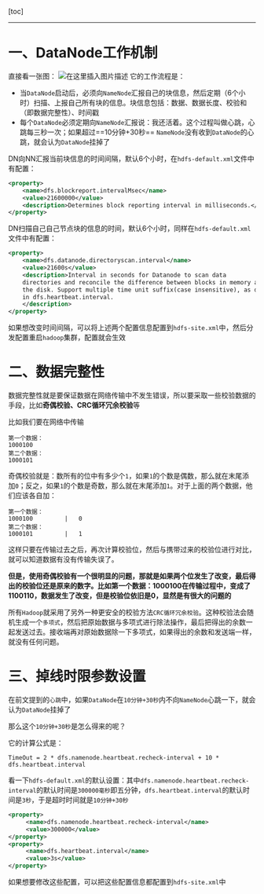 [toc]

-----

# 一、DataNode工作机制
直接看一张图：
![在这里插入图片描述](https://img-blog.csdnimg.cn/20210415095425696.png?x-oss-process=image/watermark,type_ZmFuZ3poZW5naGVpdGk,shadow_10,text_aHR0cHM6Ly9ibG9nLmNzZG4ubmV0L2xlc2lsZXFpbg==,size_16,color_FFFFFF,t_70)
它的工作流程是：
- 当`DataNode`启动后，必须向`NameNode`汇报自己的块信息，然后定期（6个小时）扫描、上报自己所有块的信息。块信息包括：数据、数据长度、校验和（即数据完整性）、时间戳
- 每个`DataNode`必须定期向`NameNode`汇报说：我还活着。这个过程叫做心跳，心跳每三秒一次；如果超过==10分钟+30秒== `NameNode`没有收到`DataNode`的心跳，就会认为`DataNode`挂掉了

DN向NN汇报当前块信息的时间间隔，默认6个小时，在`hdfs-default.xml`文件中有配置：
```xml
<property>
	<name>dfs.blockreport.intervalMsec</name>
	<value>21600000</value>
	<description>Determines block reporting interval in milliseconds.</description>
</property>
```
DN扫描自己自己节点块的信息的时间，默认6个小时，同样在`hdfs-default.xml`文件中有配置：
```xml
<property>
	<name>dfs.datanode.directoryscan.interval</name>
	<value>21600s</value>
	<description>Interval in seconds for Datanode to scan data
	directories and reconcile the difference between blocks in memory and on 
	the disk. Support multiple time unit suffix(case insensitive), as described
	in dfs.heartbeat.interval.
	</description>
</property>
```

如果想改变时间间隔，可以将上述两个配置信息配置到`hdfs-site.xml`中，然后分发配置重启`hadoop`集群，配置就会生效
# 二、数据完整性

数据完整性就是要保证数据在网络传输中不发生错误，所以要采取一些校验数据的手段，比如**奇偶校验、CRC循环冗余校验**等

比如我们要在网络中传输
```
第一个数据：
1000100
第二个数据：
1000101
```

奇偶校验就是：数所有的位中有多少个`1`，如果`1`的个数是偶数，那么就在末尾添加`0`；反之，如果`1`的个数是奇数，那么就在末尾添加`1`。对于上面的两个数据，他们应该各自加：
```
第一个数据：
1000100			|	0
第二个数据：
1000101			|	1
```
这样只要在传输过去之后，再次计算校验位，然后与携带过来的校验位进行对比，就可以知道数据有没有传输失误了。

**但是，使用奇偶校验有一个很明显的问题，那就是如果两个位发生了改变，最后得出的校验位还是原来的数字。比如第一个数据：1000100在传输过程中，变成了1100110，数据发生了改变，但是校验位依旧是0，显然是有很大的问题的**

所有`Hadoop`就采用了另外一种更安全的校验方法`CRC循环冗余校验`。这种校验法会随机生成一个`多项式`，然后把原始数据与多项式进行除法操作，最后把得出的余数一起发送过去。接收端再对原始数据除一下多项式，如果得出的余数和发送端一样，就没有任何问题。

# 三、掉线时限参数设置

在前文提到的`心跳`中，如果`DataNode`在`10分钟+30秒`内不向`NameNode`心跳一下，就会认为`DataNode`挂掉了

那么这个`10分钟+30秒`是怎么得来的呢？

它的计算公式是：

```
TimeOut = 2 * dfs.namenode.heartbeat.recheck-interval + 10 * dfs.heartbeat.interval
```

看一下`hdfs-default.xml`的默认设置：其中`dfs.namenode.heartbeat.recheck-interval`的默认时间是`300000毫秒`即五分钟，`dfs.heartbeat.interval`的默认时间是`3秒`，于是超时时间就是`10分钟+30秒`
```xml
<property>
	 <name>dfs.namenode.heartbeat.recheck-interval</name>
	 <value>300000</value>
</property>
<property>
	 <name>dfs.heartbeat.interval</name>
	 <value>3s</value>
</property>
```

如果想要修改这些配置，可以把这些配置信息都配置到`hdfs-site.xml`中
